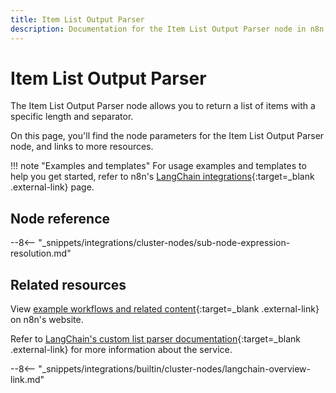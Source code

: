 ```yaml
---
title: Item List Output Parser
description: Documentation for the Item List Output Parser node in n8n, a workflow automation platform. Includes details of operations and configuration, and links to examples and credentials information.
---
```


# Item List Output Parser

The Item List Output Parser node allows you to return a list of items with a specific length and separator.

On this page, you'll find the node parameters for the Item List Output Parser node, and links to more resources.

!!! note "Examples and templates"
	For usage examples and templates to help you get started, refer to n8n's [LangChain integrations](https://n8n.io/integrations/item-list-output-parser/){:target=_blank .external-link} page.

## Node reference

--8<-- "_snippets/integrations/cluster-nodes/sub-node-expression-resolution.md"
	
## Related resources

View [example workflows and related content](https://n8n.io/integrations/item-list-output-parser/){:target=_blank .external-link} on n8n's website.

Refer to [LangChain's custom list parser documentation](https://js.langchain.com/docs/modules/model_io/output_parsers/custom_list_parser){:target=_blank .external-link} for more information about the service.

--8<-- "_snippets/integrations/builtin/cluster-nodes/langchain-overview-link.md"
